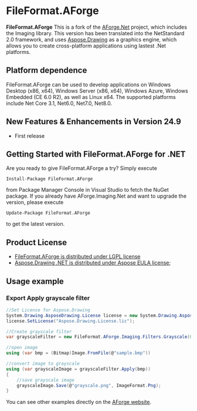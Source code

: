 # FileFormat.AForge

**FileFormat.AForge**  This is a fork of the [AForge.Net](https://github.com/andrewkirillov/AForge.NET) project, which includes the Imaging library. This version has been translated into the NetStandard 2.0 framework, and uses [Aspose.Drawing](https://docs.aspose.com/drawing/net/) as a graphics engine, which allows you to create cross-platform applications using lastest .Net platforms.

## Platform dependence

FileFormat.AForge can be used to develop applications on Windows Desktop (x86, x64), Windows Server (x86, x64), Windows Azure, Windows Embedded (CE 6.0 R2), as well as Linux x64. The supported platforms include Net Core 3.1, Net6.0, Net7.0, Net8.0.

## New Features & Enhancements in Version 24.9
 - First release

## Getting Started with FileFormat.AForge for .NET

Are you ready to give FileFormat.AForge a try? Simply execute 

```
Install-Package FileFormat.AForge
```

from Package Manager Console in Visual Studio to fetch the NuGet package. If you already have AForge.Imaging.Net and want to upgrade the version, please execute 

```
Update-Package FileFormat.AForge
```

 to get the latest version.
 
## Product License
 - [FileFormat.AForge is distributed under LGPL license](http://www.gnu.org/licenses/lgpl.html)
 - [Aspose.Drawing .NET is distributed under Aspose EULA license](https://www.conholdate.app/viewer/view/my6hZebP2Hvz3brV/aspose_end-user-license-agreement_2023-11-20.pdf.pdf);


## Usage example

### Export Apply grayscale filter

```csharp
//Set License for Aspose.Drawing
System.Drawing.AsposeDrawing.License license = new System.Drawing.AsposeDrawing.License();
license.SetLicense("Aspose.Drawing.License.lic");

//Create grayscale filter
var grayscaleFilter = new FileFormat.AForge.Imaging.Filters.Grayscale(0.2126, 0.7152, 0.0722);

//open image
using (var bmp = (Bitmap)Image.FromFile(@"sample.bmp"))

//convert image to grayscale
using (var grayscaleImage = grayscaleFilter.Apply(bmp))
{
    //save grayscale image
    grayscaleImage.Save(@"grayscale.png", ImageFormat.Png);
}
```

You can see other examples directly on the [AForge website](https://www.aforgenet.com/framework/features/).

